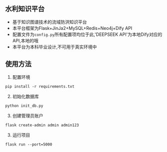 ## 水利知识平台
- 基于知识图谱技术的流域防洪知识平台
- 本平台框架为Flask+JinJa2+MySQL+Redis+Neo4j+Dify API
- 配置文件为`config.py`所有配置项均位于此,'DEEPSEEK API'为本地Dify对应的API,本地的哦
- 本平台为本科毕业设计,不可用于真实环境中
## 使用方法
1. 配置环境
```shell
pip install -r requirements.txt
```
2. 初始化数据库
```shell
python init_db.py
```
3. 创建管理员账户
```shell
flask create-admin admin admin123
```
3. 运行项目
```shell
flask run --port=5000
```